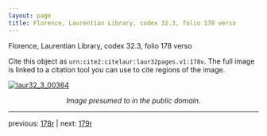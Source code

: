 ```yaml
---
layout: page
title: Florence, Laurentian Library, codex 32.3, folio 178 verso
---
```


Florence, Laurentian Library, codex 32.3, folio 178 verso

Cite this object as `urn:cite2:citelaur:laur32pages.v1:178v`.  The full image is linked to a citation tool you can use to cite regions of the image.

[![laur32_3_00364](http://www.homermultitext.org/iipsrv?IIIF=/project/homer/pyramidal/deepzoom/citelaur/laur32imgs/v1/laur32_3_00364.tif/full/800,/0/default.jpg)](http://www.homermultitext.org/ict2/?urn=urn:cite2:citelaur:laur32imgs.v1:laur32_3_00364) 

<p style="text-align: center; font-style: italic;">Image presumed to in the public domain.</p>

---

previous: [178r](../178r/) | next: [179r](../179r/)